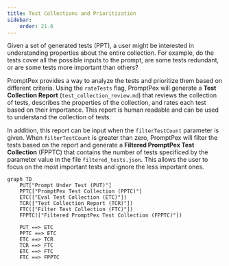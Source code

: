 ```yaml
---
title: Test Collections and Prioritization
sidebar:
    order: 21.6
---
```


Given a set of generated tests (PPT), a user might be interested in understanding properties about the entire collection.  For example, do the tests cover all the possible inputs to the prompt, are some tests redundant, or are some tests more important than others? 

PromptPex provides a way to analyze the tests and prioritize them based on different criteria.  Using the `rateTests` flag, PromptPex will generate a **Test Collection Report** (`test_collection_review.md`) that reviews the collection of tests, describes the properties of the collection, and rates each test based on their importance.  This report is human readable and can be used to understand the collection of tests.  

In addition, this report can be input when the `filterTestCount` parameter is given.   When `filterTestCount` is greater than zero, PromptPex will filter the tests based on the report and generate a **Filtered PromptPex Test Collection** (FPPTC) that contains the number of tests specificed by the parameter value in the file `filtered_tests.json`.  This allows the user to focus on the most important tests and ignore the less important ones.


```mermaid
graph TD
    PUT["Prompt Under Test (PUT)"]
    PPTC["PromptPex Test Collection (PPTC)"]
    ETC(["Eval Test Collection (ETC)"])
    TCR(["Test Collection Report (TCR)"])    
    FTC(["Filter Test Collection (FTC)"])
    FPPTC(["Filtered PromptPex Test Collection (FPPTC)"])

    PUT ==> ETC
    PPTC ==> ETC
    ETC ==> TCR
    TCR ==> FTC
    ETC ==> FTC
    FTC ==> FPPTC

```
